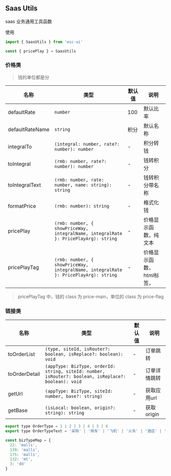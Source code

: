 ## Saas Utils

saas 业务通用工具函数

使用

```js
import { SaasUtils } from 'esc-ui'

const { pricePlay } = SaasUtils
```

### 价格类
> 钱的单位都是分

名称|类型|默认值|说明
---|-----|----|----
defaultRate|`number`|100|默认比率
defaultRateName|`string`|积分|默认名称
integralTo|`(integral: number, rate?: number): number`|-|积分转钱
toIntegral|`(rmb: number, rate?: number): number`|-|钱转积分
toIntegralText|`(rmb: number, rate: number, name: string): string`|-|钱转积分带名称
formatPrice|`(rmb: number): string`|-|格式化钱
pricePlay|`(rmb: number, { showPriceWay, integralName, integralRate }: PricePlayArg): string`|-|价格显示函数，纯文本
pricePlayTag|`(rmb: number, { showPriceWay, integralName, integralRate }: PricePlayArg): string`|-|价格显示函数，html标签，

> pricePlayTag 中，钱的 class 为 price-main，单位的 class 为 price-flag

### 链接类

名称|类型|默认值|说明
---|-----|----|----
toOrderList|`(type, siteId, isRouter?: boolean, isReplace?: boolean): void`|-|订单跳转
toOrderDetail|`(appType: BizType, orderId: string, siteId: number, isRouter?: boolean, isReplace?: boolean): void`|-|订单详情跳转
getUrl|`(appType: BizType, siteId: number, base?: string)`|-|获取应用url
getBase|`(isLocal: boolean, origin?: string): string`|-|获取origin

```js
export type OrderType = 1 | 2 | 3 | 4 | 5 | 6
export type OrderTypeText = '采购' | '用车' | '飞机' | '火车' | '酒店' | '餐饮'

const bizTypeMap = {
  22: 'malls',
  139: 'malls',
  175: 'malls',
  132: 'mt',
  3: 'dd'
}
```
